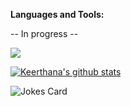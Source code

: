 

<!--
**Madhakee01/Madhakee01** is a ✨ _special_ ✨ repository because its `README.md` (this file) appears on your GitHub profile.

Here are some ideas to get you started:

### Hi there, I'm Keerthana

![image](https://user-images.githubusercontent.com/34112414/105643953-02fe7000-5e61-11eb-9b13-a02821b7ac9d.jpg)


<br />

Hi, I'm Anurag Hazra, a passionate self-taught frontEnd web developer from India.

- 🔭 I’m currently working on a Software Application...
- 🌱 I’m currently learning Machine Learning Models ...
- 👯 I’m looking to collaborate on Data Science Story Telling...
- 🤔 I’m looking for help with ...
- 💬 Ask me about ...
- 📫 How to reach me: ...
- 😄 Pronouns: She/Her...
- ⚡ Fun fact: It's really hard to know """ know me...
-->

**Languages and Tools:**  

-- In progress -- 

![](https://komarev.com/ghpvc/?username=madhakee01&color=brightgreen)


<a href="https://github.com/Madhakee01/github-readme-stats.git">
  <img align="center" src="https://github-readme-stats.madhakee01.vercel.app//api?username=madhakee01&show_icons=true&include_all_commits=true&theme=material-palenight" alt="Keerthana's github stats" />
</a>



![Jokes Card](https://readme-jokes.vercel.app/api)

